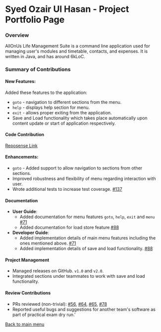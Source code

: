 # Syed Ozair Ul Hasan - Project Portfolio Page
### Overview
AllOnUs Life Management Suite is a command line application used for managing user's 
modules and timetable, contacts, and expenses. It is written in Java, and has around 6kLoC.

### Summary of Contributions
#### New Features:
Added these features to the application:
* `goto` - navigation to different sections from the menu.
* `help` - displays help section for menu.
* `exit` - allows proper exiting from the application.
* Save and Load functionality which takes place automatically upon content update or start of application respectively.

#### Code Contribution
[Reposense Link](https://nus-cs2113-ay2122s2.github.io/tp-dashboard/?search=&sort=groupTitle&sortWithin=title&timeframe=commit&mergegroup=&groupSelect=groupByRepos&breakdown=true&checkedFileTypes=docs~functional-code~test-code~other&since=2022-02-18&tabOpen=true&tabType=authorship&tabAuthor=OzairHasan&tabRepo=AY2122S2-CS2113-F10-4%2Ftp%5Bmaster%5D&authorshipIsMergeGroup=false&authorshipFileTypes=docs~functional-code~test-code&authorshipIsBinaryFileTypeChecked=false)

#### Enhancements:
* `goto` - Added support to allow navigation to sections from other sections.
* Improved robustness and flexibility of menu regarding interaction with user. 
* Wrote additional tests to increase test coverage. [#137](https://github.com/AY2122S2-CS2113-F10-4/tp/pull/137)

#### Documentation
* **User Guide**:
  * Added documentation for menu features `goto`, `help`, `exit` and `menu` [#71](https://github.com/AY2122S2-CS2113-F10-4/tp/pull/71)
  * Added documentation for load store feature [#88](https://github.com/AY2122S2-CS2113-F10-4/tp/pull/88)
* **Developer Guide**:
  * Added implementation details of main menu features including the ones mentioned above. [#71](https://github.com/AY2122S2-CS2113-F10-4/tp/pull/71)
  * Added implementation details of save and load functionality. [#88](https://github.com/AY2122S2-CS2113-F10-4/tp/pull/88)

#### Project Management
* Managed releases on GitHub. `v1.0` and `v2.0`.
* Integrated sections under teammates to work with save and load functionality. 

#### Review Contributions
* PRs reviewed (non-trivial): [#56](https://github.com/AY2122S2-CS2113-F10-4/tp/pull/56), [#64](https://github.com/AY2122S2-CS2113-F10-4/tp/pull/64), [#65](https://github.com/AY2122S2-CS2113-F10-4/tp/pull/65), [#78](https://github.com/AY2122S2-CS2113-F10-4/tp/pull/78)
* Reported useful bugs and suggestions for another team's software as part of practical exam dry run.'

[Back to main menu](https://ay2122s2-cs2113-f10-4.github.io/tp/)
